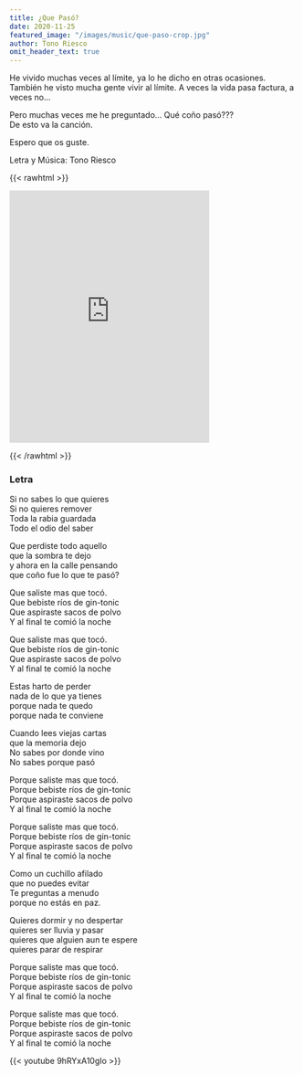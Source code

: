 ```yaml
---
title: ¿Que Pasó?
date: 2020-11-25
featured_image: "/images/music/que-paso-crop.jpg"
author: Tono Riesco
omit_header_text: true
---
```


He vivido muchas veces al límite, ya lo he dicho en otras ocasiones.  
También he visto mucha gente vivir al límite. A veces la vida pasa factura, a veces no...

Pero muchas veces me he preguntado... Qué coño pasó???  
De esto va la canción.

Espero que os guste.

Letra y Música: Tono Riesco

{{< rawhtml >}}

<iframe style="border: 0; width: 350px; height: 442px;" src="https://bandcamp.com/EmbeddedPlayer/track=4110868110/size=large/bgcol=ffffff/linkcol=0687f5/tracklist=false/transparent=true/" seamless><a href="https://tonoriesco.bandcamp.com/track/qu-pas">¿Qué Pasó? by Tono Riesco</a></iframe>

{{< /rawhtml >}}

### Letra

Si no sabes lo que quieres  
Si no quieres remover  
Toda la rabia guardada  
Todo el odio del saber  
  
Que perdiste todo aquello  
que la sombra te dejo  
y ahora en la calle pensando  
que coño fue lo que te pasó?  
  
Que saliste mas que tocó.  
Que bebiste ríos de gin-tonic  
Que aspiraste sacos de polvo  
Y al final te comió la noche  
  
Que saliste mas que tocó.  
Que bebiste ríos de gin-tonic  
Que aspiraste sacos de polvo  
Y al final te comió la noche  
  
Estas harto de perder  
nada de lo que ya tienes  
porque nada te quedo  
porque nada te conviene  
  
Cuando lees viejas cartas  
que la memoria dejo  
No sabes por donde vino  
No sabes porque pasó  
  
Porque saliste mas que tocó.  
Porque bebiste ríos de gin-tonic  
Porque aspiraste sacos de polvo  
Y al final te comió la noche  
  
Porque saliste mas que tocó.  
Porque bebiste ríos de gin-tonic  
Porque aspiraste sacos de polvo  
Y al final te comió la noche  
  
Como un cuchillo afilado  
que no puedes evitar  
Te preguntas a menudo  
porque no estás en paz.  
  
Quieres dormir y no despertar  
quieres ser lluvia y pasar  
quieres que alguien aun te espere  
quieres parar de respirar  
  
Porque saliste mas que tocó.  
Porque bebiste ríos de gin-tonic  
Porque aspiraste sacos de polvo  
Y al final te comió la noche  
  
Porque saliste mas que tocó.  
Porque bebiste ríos de gin-tonic  
Porque aspiraste sacos de polvo  
Y al final te comió la noche  

{{< youtube 9hRYxA10gIo >}}
